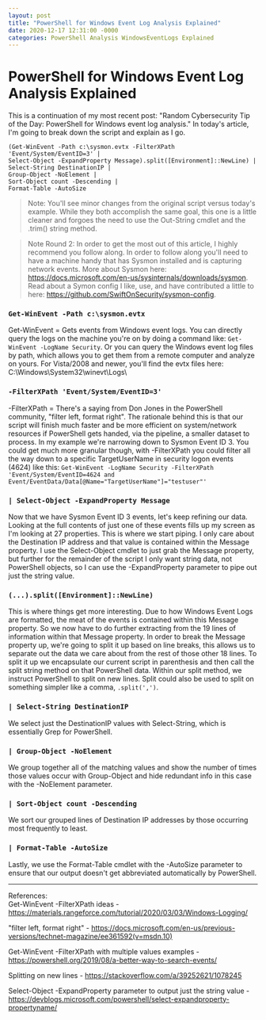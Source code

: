 ```yaml
---
layout: post
title: "PowerShell for Windows Event Log Analysis Explained"
date: 2020-12-17 12:31:00 -0000
categories: PowerShell Analysis WindowsEventLogs Explained
---
```


# PowerShell for Windows Event Log Analysis Explained

This is a continuation of my most recent post: "Random Cybersecurity Tip of the Day: PowerShell for Windows event log analysis." In today's article, I'm going to break down the script and explain as I go.

```
(Get-WinEvent -Path c:\sysmon.evtx -FilterXPath 'Event/System/EventID=3' | 
Select-Object -ExpandProperty Message).split([Environment]::NewLine) |
Select-String DestinationIP |
Group-Object -NoElement |
Sort-Object count -Descending |
Format-Table -AutoSize
```

>Note: You'll see minor changes from the original script versus today's example. While they both accomplish the same goal, this one is a little cleaner and forgoes the need to use the Out-String cmdlet and the .trim() string method.

>Note Round 2: In order to get the most out of this article, I highly recommend you follow along. In order to follow along you'll need to have a machine handy that has Sysmon installed and is capturing network events. More about Sysmon here: https://docs.microsoft.com/en-us/sysinternals/downloads/sysmon. Read about a Symon config I like, use, and have contributed a little to here: https://github.com/SwiftOnSecurity/sysmon-config.

### ```Get-WinEvent -Path c:\sysmon.evtx```

Get-WinEvent = Gets events from Windows event logs. You can directly query the logs on the machine you're on by doing a command like: ```Get-WinEvent -LogName Security```. Or you can query the Windows event log files by path, which allows you to get them from a remote computer and analyze on yours. For Vista/2008 and newer, you'll find the evtx files here: C:\Windows\System32\winevt\Logs\

### ```-FilterXPath 'Event/System/EventID=3'```

-FilterXPath = There's a saying from Don Jones in the PowerShell community, "filter left, format right". The rationale behind this is that our script will finish much faster and be more efficient on system/network resources if PowerShell gets handed, via the pipeline, a smaller dataset to process. In my example we're narrowing down to Sysmon Event ID 3. You could get much more granular though, with -FilterXPath you could filter all the way down to a specific TargetUserName in security logon events (4624) like this: ```Get-WinEvent -LogName Security -FilterXPath 'Event/System/EventID=4624 and Event/EventData/Data[@Name="TargetUserName"]="testuser"'```

### ```| Select-Object -ExpandProperty Message```

Now that we have Sysmon Event ID 3 events, let's keep refining our data. Looking at the full contents of just one of these events fills up my screen as I'm looking at 27 properties. This is where we start piping. I only care about the Destination IP address and that value is contained within the Message property. I use the Select-Object cmdlet to just grab the Message property, but further for the remainder of the script I only want string data, not PowerShell objects, so I can use the -ExpandProperty parameter to pipe out just the string value.

### ```(...).split([Environment]::NewLine)```

This is where things get more interesting. Due to how Windows Event Logs are formatted, the meat of the events is contained within this Message property. So we now have to do further extracting from the 19 lines of information within that Message property. In order to break the Message property up, we're going to split it up based on line breaks, this allows us to separate out the data we care about from the rest of those other 18 lines. To split it up we encapsulate our current script in parenthesis and then call the split string method on that PowerShell data. Within our split method, we instruct PowerShell to split on new lines. Split could also be used to split on something simpler like a comma, ```.split(',')```.

### ```| Select-String DestinationIP```

We select just the DestinationIP values with Select-String, which is essentially Grep for PowerShell.

### ```| Group-Object -NoElement```

We group together all of the matching values and show the number of times those values occur with Group-Object and hide redundant info in this case with the -NoElement parameter.

### ```| Sort-Object count -Descending ```

We sort our grouped lines of Destination IP addresses by those occurring most frequently to least.

### ```| Format-Table -AutoSize```

Lastly, we use the Format-Table cmdlet with the -AutoSize parameter to ensure that our output doesn't get abbreviated automatically by PowerShell.

---

References: <br>
Get-WinEvent -FilterXPath ideas - https://materials.rangeforce.com/tutorial/2020/03/03/Windows-Logging/

"filter left, format right" - https://docs.microsoft.com/en-us/previous-versions/technet-magazine/ee361592(v=msdn.10)

Get-WinEvent -FilterXPath with multiple values examples - https://powershell.org/2019/08/a-better-way-to-search-events/

Splitting on new lines - https://stackoverflow.com/a/39252621/1078245

Select-Object -ExpandProperty parameter to output just the string value - https://devblogs.microsoft.com/powershell/select-expandproperty-propertyname/